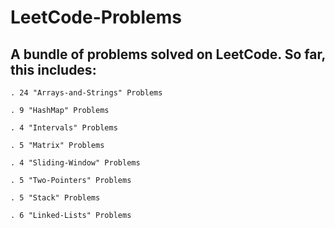 # LeetCode-Problems

## A bundle of problems solved on LeetCode. So far, this includes:

    . 24 "Arrays-and-Strings" Problems

    . 9 "HashMap" Problems

    . 4 "Intervals" Problems

    . 5 "Matrix" Problems

    . 4 "Sliding-Window" Problems
    
    . 5 "Two-Pointers" Problems

    . 5 "Stack" Problems

    . 6 "Linked-Lists" Problems